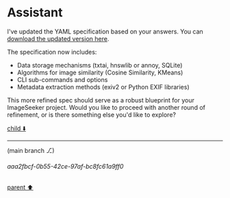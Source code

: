 # Assistant

I've updated the YAML specification based on your answers. You can [download the updated version here](sandbox:/mnt/data/custom_example.yaml).

The specification now includes:

- Data storage mechanisms (txtai, hnswlib or annoy, SQLite)
- Algorithms for image similarity (Cosine Similarity, KMeans)
- CLI sub-commands and options
- Metadata extraction methods (exiv2 or Python EXIF libraries)

This more refined spec should serve as a robust blueprint for your ImageSeeker project. Would you like to proceed with another round of refinement, or is there something else you'd like to explore?

[child ⬇️](#aaa2fbcf-0b55-42ce-97af-bc8fc61a9ff0)

---

(main branch ⎇)
###### aaa2fbcf-0b55-42ce-97af-bc8fc61a9ff0
[parent ⬆️](#a03fefee-1097-451a-ad44-711c53e80526)
